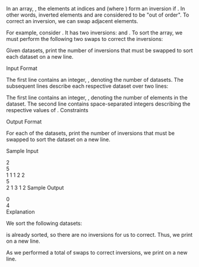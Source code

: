 In an array, , the elements at indices  and  (where ) form an inversion if . In other words, inverted elements  and  are considered to be "out of order". To correct an inversion, we can swap adjacent elements.

For example, consider . It has two inversions:  and . To sort the array, we must perform the following two swaps to correct the inversions:

Given  datasets, print the number of inversions that must be swapped to sort each dataset on a new line.

Input Format

The first line contains an integer, , denoting the number of datasets. 
The  subsequent lines describe each respective dataset over two lines:

The first line contains an integer, , denoting the number of elements in the dataset.
The second line contains  space-separated integers describing the respective values of .
Constraints

Output Format

For each of the  datasets, print the number of inversions that must be swapped to sort the dataset on a new line.

Sample Input

2  
5  
1 1 1 2 2  
5  
2 1 3 1 2
Sample Output

0  
4   
Explanation

We sort the following  datasets:

 is already sorted, so there are no inversions for us to correct. Thus, we print  on a new line.
 
As we performed a total of  swaps to correct inversions, we print  on a new line.